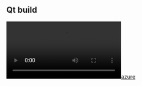 Qt build
---
[![azure](https://dev.azure.com/bunjee/Qt/_apis/build/status/omega-gg.Qt)](https://dev.azure.com/bunjee/Qt/_build)
